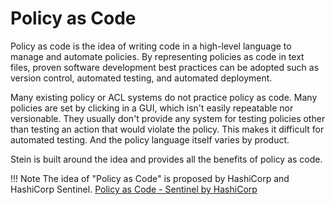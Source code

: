 # Policy as Code

Policy as code is the idea of writing code in a high-level language to manage and automate policies. By representing policies as code in text files, proven software development best practices can be adopted such as version control, automated testing, and automated deployment.

Many existing policy or ACL systems do not practice policy as code. Many policies are set by clicking in a GUI, which isn't easily repeatable nor versionable. They usually don't provide any system for testing policies other than testing an action that would violate the policy. This makes it difficult for automated testing. And the policy language itself varies by product.

Stein is built around the idea and provides all the benefits of policy as code.

!!! Note
    The idea of "Policy as Code" is proposed by HashiCorp and HashiCorp Sentinel. [Policy as Code - Sentinel by HashiCorp](https://docs.hashicorp.com/sentinel/concepts/policy-as-code)
